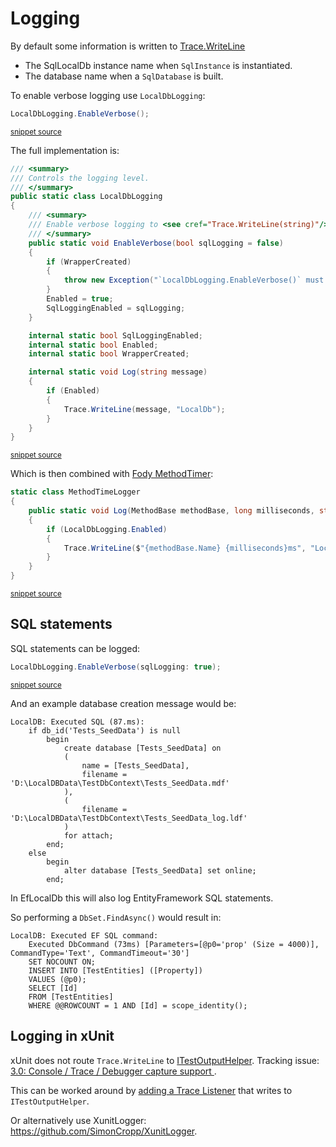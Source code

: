 <!--
GENERATED FILE - DO NOT EDIT
This file was generated by [MarkdownSnippets](https://github.com/SimonCropp/MarkdownSnippets).
Source File: /pages/mdsource/logging.source.md
To change this file edit the source file and then run MarkdownSnippets.
-->
# Logging

By default some information is written to [Trace.WriteLine](https://docs.microsoft.com/en-us/dotnet/api/system.diagnostics.trace.writeline#System_Diagnostics_Trace_WriteLine_System_String_System_String_)

 * The SqlLocalDb instance name when `SqlInstance` is instantiated.
 * The database name when a `SqlDatabase` is built.

To enable verbose logging use `LocalDbLogging`:

<!-- snippet: LocalDbLoggingUsage -->
```cs
LocalDbLogging.EnableVerbose();
```
<sup>[snippet source](/src/LocalDb.Tests/Snippets/LocalDbLoggingUsage.cs#L5-L7)</sup>
<!-- endsnippet -->

The full implementation is:

<!-- snippet: LocalDbLogging -->
```cs
/// <summary>
/// Controls the logging level.
/// </summary>
public static class LocalDbLogging
{
    /// <summary>
    /// Enable verbose logging to <see cref="Trace.WriteLine(string)"/>
    /// </summary>
    public static void EnableVerbose(bool sqlLogging = false)
    {
        if (WrapperCreated)
        {
            throw new Exception("`LocalDbLogging.EnableVerbose()` must be called prior to any `SqlInstance` being created.");
        }
        Enabled = true;
        SqlLoggingEnabled = sqlLogging;
    }

    internal static bool SqlLoggingEnabled;
    internal static bool Enabled;
    internal static bool WrapperCreated;

    internal static void Log(string message)
    {
        if (Enabled)
        {
            Trace.WriteLine(message, "LocalDb");
        }
    }
}
```
<sup>[snippet source](/src/LocalDb/LocalDbLogging.cs#L4-L35)</sup>
<!-- endsnippet -->

Which is then combined with [Fody MethodTimer](https://github.com/Fody/MethodTimer):

<!-- snippet: MethodTimeLogger -->
```cs
static class MethodTimeLogger
{
    public static void Log(MethodBase methodBase, long milliseconds, string message)
    {
        if (LocalDbLogging.Enabled)
        {
            Trace.WriteLine($"{methodBase.Name} {milliseconds}ms", "LocalDb");
        }
    }
}
```
<sup>[snippet source](/src/LocalDb/MethodTimeLogger.cs#L4-L15)</sup>
<!-- endsnippet -->


## SQL statements

SQL statements can be logged:

<!-- snippet: LocalDbLoggingUsageSqlLogging -->
```cs
LocalDbLogging.EnableVerbose(sqlLogging: true);
```
<sup>[snippet source](/src/LocalDb.Tests/Snippets/LocalDbLoggingUsage.cs#L8-L10)</sup>
<!-- endsnippet -->

And an example database creation message would be:

```
LocalDB: Executed SQL (87.ms):
    if db_id('Tests_SeedData') is null
        begin
            create database [Tests_SeedData] on
            (
                name = [Tests_SeedData],
                filename = 'D:\LocalDBData\TestDbContext\Tests_SeedData.mdf'
            ),
            (
                filename = 'D:\LocalDBData\TestDbContext\Tests_SeedData_log.ldf'
            )
            for attach;
        end;
    else
        begin
            alter database [Tests_SeedData] set online;
        end;
```

In EfLocalDb this will also log EntityFramework SQL statements.

So performing a `DbSet.FindAsync()` would result in:

```
LocalDB: Executed EF SQL command:
    Executed DbCommand (73ms) [Parameters=[@p0='prop' (Size = 4000)], CommandType='Text', CommandTimeout='30']
    SET NOCOUNT ON;
    INSERT INTO [TestEntities] ([Property])
    VALUES (@p0);
    SELECT [Id]
    FROM [TestEntities]
    WHERE @@ROWCOUNT = 1 AND [Id] = scope_identity();
```


## Logging in xUnit

xUnit does not route `Trace.WriteLine` to [ITestOutputHelper](https://xunit.net/docs/capturing-output). Tracking issue: [3.0: Console / Trace / Debugger capture support ](https://github.com/xunit/xunit/issues/1730).

This can be worked around by [adding a Trace Listener](https://docs.microsoft.com/en-us/dotnet/api/system.diagnostics.trace.listeners) that writes to `ITestOutputHelper`.

Or alternatively use XunitLogger: https://github.com/SimonCropp/XunitLogger.
